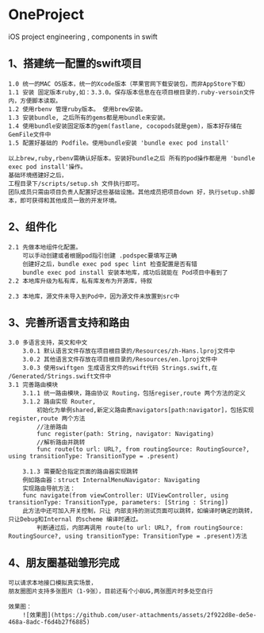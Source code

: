 # OneProject
iOS project engineering , components in swift 

## 1、搭建统一配置的swift项目
    1.0 统一的MAC OS版本，统一的Xcode版本（苹果官网下载安装包，而非AppStore下载）
    1.1 安装 固定版本ruby,如：3.3.0。保存版本信息在在项目根目录的.ruby-versoin文件内，方便脚本读取。
    1.2 使用rbenv 管理ruby版本。 使用brew安装。
    1.3 安装bundle, 之后所有的gems都是用bundle来安装。
    1.4 使用bundle安装固定版本的gem(fastlane, cocopods就是gem)，版本好存储在 GemFile文件中
    1.5 配置好基础的 Podfile。使用bundle安装 'bundle exec pod install'
     
    以上brew,ruby,rbenv需确认好版本。安装好bundle之后 所有的pod操作都是用 'bundle exec pod install'操作。
    基础环境搭建好之后，
    工程目录下/scripts/setup.sh 文件执行即可。
    团队成员只需由项目负责人配置好这些基础设施。其他成员把项目down 好，执行setup.sh脚本，即可获得和其他成员一致的开发环境。
    
## 2、组件化
    2.1 先做本地组件化配置。
        可以手动创建或者根据pod指引创建 .podspec要填写正确
        创建好之后，bundle exec pod spec lint 检查配置是否有错
        bundle exec pod install 安装本地库，成功后就能在 Pod项目中看到了
    2.2 本地库升级为私有库，私有库发布为开源库，待叙
        
    2.3 本地库，源文件未导入到Pod中，因为源文件未放置到src中
    
## 3、完善所语言支持和路由
    3.0 多语言支持，英文和中文
        3.0.1 默认语言文件存放在项目根目录的/Resources/zh-Hans.lproj文件中
        3.0.2 其他语言文件存放在项目根目录的/Resources/en.lproj文件中
        3.0.3 使用swiftgen 生成语言文件的swift代码 Strings.swift,在 /Generated/Strings.swift文件中
    3.1 完善路由模块
        3.1.1 统一路由模块，路由协议 Routing，包括regiser,route 两个方法的定义
        3.1.2 路由实现 Router, 
            初始化为单例shared,新定义路由表navigators[path:navigator]，包括实现register,route 两个方法
            //注册路由
            func register(path: String, navigator: Navigating)
            //解析路由并跳转
            func route(to url: URL?, from routingSource: RoutingSource?, using transitionType: TransitionType = .present)
    
        3.1.3 需要配合指定页面的路由器实现跳转
        例如路由器：struct InternalMenuNavigator: Navigating 
        实现路由导航方法：
        func navigate(from viewController: UIViewController, using transitionType: TransitionType, parameters: [String : String]) 
        此方法中还可加入开关控制，只让 内部支持的测试页面可以跳转，如编译时确定的跳转，只让Debug和Internal 的scheme 编译时通过。
            判断通过后，内部再调用 route(to url: URL?, from routingSource: RoutingSource?, using transitionType: TransitionType = .present)方法
## 4、朋友圈基础雏形完成
    可以请求本地接口模拟真实场景，
    朋友圈图片支持多张图片（1-9张），目前还有个小BUG,两张图片时多处空白行
    
    效果图：
        ![效果图](https://github.com/user-attachments/assets/2f922d8e-de5e-468a-8adc-f6d4b27f6885)

